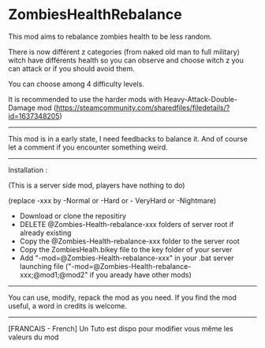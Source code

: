 # ZombiesHealthRebalance

This mod aims to rebalance zombies health to be less random.

There is now différent z categories (from naked old man to full military) witch have différents health
so you can observe and choose witch z you can attack or if you should avoid them.

You can choose among 4 difficulty levels.

It is recommended to use the harder mods with Heavy-Attack-Double-Damage mod
(https://steamcommunity.com/sharedfiles/filedetails/?id=1637348205)

-----------------------------------------------------------------------------------------------------------------------------------

This mod is in a early state, I need feedbacks to balance it.
And of course let a comment if you encounter something weird.

-----------------------------------------------------------------------------------------------------------------------------------

Installation :

(This is a server side mod, players have nothing to do)

(replace -xxx by -Normal or -Hard or - VeryHard or -Nightmare)
- Download or clone the repositiry
- DELETE @Zombies-Health-rebalance-xxx folders of server root if already existing
- Copy the @Zombies-Health-rebalance-xxx folder to the server root
- Copy the ZombiesHealh.bikey file to the key folder of your server
- Add "-mod=@Zombies-Health-rebalance-xxx" in your .bat server launching file
("-mod=@Zombies-Health-rebalance-xxx;@mod1;@mod2" if you aready have other mods)

-----------------------------------------------------------------------------------------------------------------------------------

You can use, modify, repack the mod as you need.
If you find the mod useful, a word in credits is welcome.

-----------------------------------------------------------------------------------------------------------------------------------

[FRANCAIS - French]
Un Tuto est dispo pour modifier vous même les valeurs du mod
